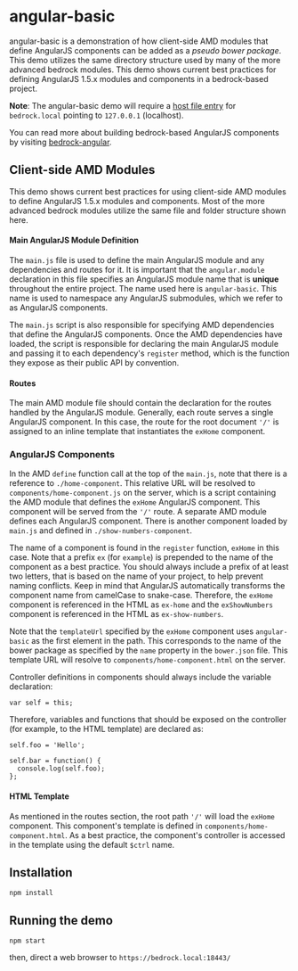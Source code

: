 # angular-basic

angular-basic is a demonstration of how client-side AMD modules that define
AngularJS components can be added as a _pseudo bower package_. This demo
utilizes the same directory structure used by many of the more advanced bedrock
modules. This demo shows current best practices for defining AngularJS 1.5.x
modules and components in a bedrock-based project.

**Note**: The angular-basic demo will require a [host file entry][] for
`bedrock.local` pointing to `127.0.0.1` (localhost).

You can read more about building bedrock-based AngularJS components by visiting
[bedrock-angular][].

## Client-side AMD Modules

This demo shows current best practices for using client-side AMD modules to
define AngularJS 1.5.x modules and components. Most of the more advanced
bedrock modules utilize the same file and folder structure shown here.

#### Main AngularJS Module Definition

The `main.js` file is used to define the main AngularJS module and any
dependencies and routes for it. It is important that the `angular.module`
declaration in this file specifies an AngularJS module name that is **unique**
throughout the entire project. The name used here is `angular-basic`. This name
is used to namespace any AngularJS submodules, which we refer to as AngularJS
components.

The `main.js` script is also responsible for specifying AMD dependencies
that define the AngularJS components. Once the AMD dependencies have
loaded, the script is responsible for declaring the main AngularJS module
and passing it to each dependency's `register` method, which is the function
they expose as their public API by convention.

#### Routes

The main AMD module file should contain the declaration for the routes handled
by the AngularJS module. Generally, each route serves a single AngularJS
component. In this case, the route for the root document `'/'` is
assigned to an inline template that instantiates the `exHome` component.

### AngularJS Components

In the AMD `define` function call at the top of the `main.js`, note that there
is a reference to `./home-component`. This relative URL will be resolved to
`components/home-component.js` on the server, which is a script containing the
AMD module that defines the `exHome` AngularJS component. This component
will be served from the `'/'` route. A separate AMD module defines each
AngularJS component. There is another component loaded by `main.js` and
defined in `./show-numbers-component`.

The name of a component is found in the `register` function, `exHome` in this
case. Note that a prefix `ex` (for `example`) is prepended to the name of the
component as a best practice. You should always include a prefix of at least
two letters, that is based on the name of your project, to help prevent naming
conflicts. Keep in mind that AngularJS automatically transforms the
component name from camelCase to snake-case. Therefore, the `exHome`
component is referenced in the HTML as `ex-home` and the
`exShowNumbers` component is referenced in the HTML as `ex-show-numbers`.

Note that the `templateUrl` specified by the `exHome` component uses
`angular-basic` as the first element in the path. This corresponds to the name
of the bower package as specified by the `name` property in the `bower.json`
file. This template URL will resolve to `components/home-component.html` on
the server.

Controller definitions in components should always include the variable
declaration:

```
var self = this;
```

Therefore, variables and functions that should be exposed on the controller
(for example, to the HTML template) are declared as:

```
self.foo = 'Hello';

self.bar = function() {
  console.log(self.foo);
};
```

#### HTML Template

As mentioned in the routes section, the root path `'/'` will load the
`exHome` component. This component's template is defined in
`components/home-component.html`. As a best practice, the component's
controller is accessed in the template using the default `$ctrl` name.

## Installation

```
npm install
```

## Running the demo

```
npm start
```

then, direct a web browser to `https://bedrock.local:18443/`

[host file entry]:http://www.howtogeek.com/howto/27350/beginner-geek-how-to-edit-your-hosts-file/
[bedrock-angular]:https://github.com/digitalbazaar/bedrock-angular
